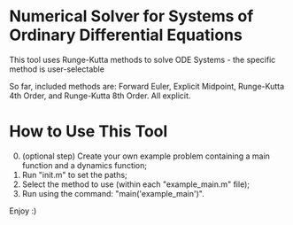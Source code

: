 # Numerical Solver for Systems of Ordinary Differential Equations

This tool uses Runge-Kutta methods to solve ODE Systems - the specific method is user-selectable

So far, included methods are: Forward Euler, Explicit Midpoint, Runge-Kutta 4th Order, and Runge-Kutta 8th Order. All explicit.


# How to Use This Tool

0. (optional step) Create your own example problem containing a main function and a dynamics function;
1. Run "init.m" to set the paths;
2. Select the method to use (within each "example_main.m" file);
3. Run using the command: "main('example_main')".

Enjoy :)
